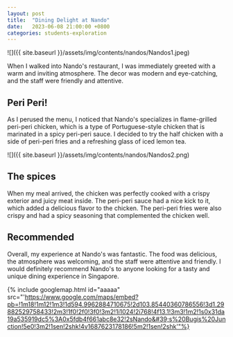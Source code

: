 ```yaml
---
layout: post
title:  "Dining Delight at Nando"
date:   2023-06-08 21:00:00 +0800
categories: students-exploration
---
```


![]({{ site.baseurl }}/assets/img/contents/nandos/Nandos1.jpeg)

When I walked into Nando's restaurant, I was immediately greeted with a warm and inviting atmosphere. The decor was modern and eye-catching, and the staff were friendly and attentive.

## Peri Peri!
As I perused the menu, I noticed that Nando's specializes in flame-grilled peri-peri chicken, which is a type of Portuguese-style chicken that is marinated in a spicy peri-peri sauce. I decided to try the half chicken with a side of peri-peri fries and a refreshing glass of iced lemon tea.

![]({{ site.baseurl }}/assets/img/contents/nandos/Nandos2.png)
## The spices
When my meal arrived, the chicken was perfectly cooked with a crispy exterior and juicy meat inside. The peri-peri sauce had a nice kick to it, which added a delicious flavor to the chicken. The peri-peri fries were also crispy and had a spicy seasoning that complemented the chicken well.

## Recommended
Overall, my experience at Nando's was fantastic. The food was delicious, the atmosphere was welcoming, and the staff were attentive and friendly. I would definitely recommend Nando's to anyone looking for a tasty and unique dining experience in Singapore.

{% include googlemap.html id="aaaaa" src="'https://www.google.com/maps/embed?pb=!1m18!1m12!1m3!1d594.9962884710675!2d103.85440360786556!3d1.29882529758433!2m3!1f0!2f0!3f0!3m2!1i1024!2i768!4f13.1!3m3!1m2!1s0x31da19a535919dc5%3A0x5fdb4f661abc8e32!2sNando&#39;s%20Bugis%20Junction!5e0!3m2!1sen!2shk!4v1687623178186!5m2!1sen!2shk'"%}